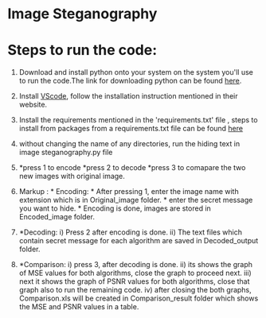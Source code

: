 # Image Steganography
# Steps to run the code:
1) Download and install python onto your system on the system you'll use to run the code.The link for downloading python can be found [here](https://www.python.org/downloads/).
2) Install [VScode](https://code.visualstudio.com/download), follow the installation instruction mentioned in their website.
3) Install the requirements mentioned in the 'requirements.txt' file , steps to install from packages from a requirements.txt file can be found [here](https://github.com/SreekarK28/Image-Steganography/blob/main/requirements.txt)
4) without changing the name of any directories, run the hiding text in image steganography.py file
5) *press 1 to encode
   *press 2 to decode
   *press 3 to comapare the two new images with original image.
   
6) Markup : * Encoding:
            * After pressing 1, enter the image name with extension which is in Original_image folder.
            *  enter the secret message you want to hide.
            * Encoding is done, images are stored in Encoded_image folder.
   
7) *Decoding:
   i)  Press 2 after encoding is done.
   ii) The text files which contain secret message for each algorithm are saved in Decoded_output folder. 
  
8) *Comparison:
   i)  press 3, after decoding is done.
   ii) its shows the graph of MSE values for both algorithms, close the graph to proceed next.
   iii) next it shows the graph of PSNR values for both algorithms, close that graph also to run the remaining code.
   iv)  after closing the both graphs, Comparison.xls will be created in Comparison_result folder which shows the MSE and PSNR values in a table.

